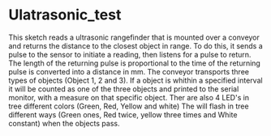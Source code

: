 # Ulatrasonic_test

 This sketch reads a ultrasonic rangefinder that is mounted over a conveyor and returns the distance to the closest object in range.
    To do this, it sends a pulse to the sensor to initiate a reading, then listens for a pulse to return.
    The length of the returning pulse is proportional to the time of the returning pulse is converted into a distance in mm.
    The conveyor transports three types of objects (Object 1, 2 and 3).
    If a object is whithin a specified interval it will be counted as one of the three objects and printed to the serial monitor, with a measure on that specific object.
    Ther are also 4 LED's in tree different colors (Green, Red, Yellow and white)
    The will flash in tree different ways (Green ones, Red twice, yellow three times and White constant) when the objects pass.
